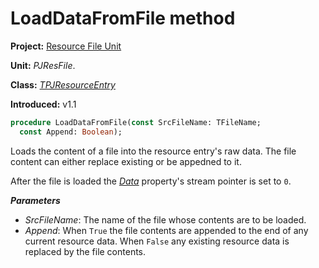 # LoadDataFromFile method #

**Project:** [Resource File Unit](ResFileUnit.md)

**Unit:** _PJResFile_.

**Class:** _[TPJResourceEntry](TPJResourceEntry.md)_

**Introduced:** v1.1

```pascal
procedure LoadDataFromFile(const SrcFileName: TFileName;
  const Append: Boolean);
```

Loads the content of a file into the resource entry's raw data. The file content can either replace existing or be appedned to it.

After the file is loaded the _[Data](TPJResourceEntry#Properties.md)_ property's stream pointer is set to `0`.

_**Parameters**_

  * _SrcFileName_: The name of the file whose contents are to be loaded.
  * _Append_: When `True` the file contents are appended to the end of any current resource data. When `False` any existing resource data is replaced by the file contents.